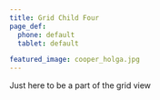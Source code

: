 ```yaml
---
title: Grid Child Four
page_def:
  phone: default
  tablet: default

featured_image: cooper_holga.jpg
---
```


Just here to be a part of the grid view
